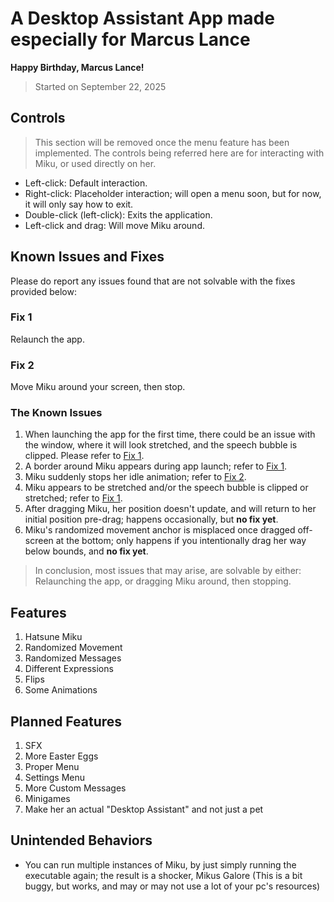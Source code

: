 # A Desktop Assistant App made especially for Marcus Lance

**Happy Birthday, Marcus Lance!**

> Started on September 22, 2025

## Controls

> This section will be removed once the menu feature has been implemented.
> The controls being referred here are for interacting with Miku, or used directly on her.

- Left-click: Default interaction.
- Right-click: Placeholder interaction; will open a menu soon, but for now, it will only say how to exit.
- Double-click (left-click): Exits the application.
- Left-click and drag: Will move Miku around.

## Known Issues and Fixes

Please do report any issues found that are not solvable with the fixes provided below:

### Fix 1
Relaunch the app.

### Fix 2
Move Miku around your screen, then stop.

### The Known Issues

1. When launching the app for the first time, there could be an issue with the window, where it will look stretched, and the speech bubble is clipped. Please refer to [Fix 1](#fix-1).
2. A border around Miku appears during app launch; refer to [Fix 1](#fix-1).
3. Miku suddenly stops her idle animation; refer to [Fix 2](#fix-2).
4. Miku appears to be stretched and/or the speech bubble is clipped or stretched; refer to [Fix 1](#fix-1).
5. After dragging Miku, her position doesn't update, and will return to her initial position pre-drag; happens occasionally, but **no fix yet**.
6. Miku's randomized movement anchor is misplaced once dragged off-screen at the bottom; only happens if you intentionally drag her way below bounds, and **no fix yet**.

> In conclusion, most issues that may arise, are solvable by either:
> Relaunching the app, or dragging Miku around, then stopping.

## Features

1. Hatsune Miku
2. Randomized Movement
3. Randomized Messages
4. Different Expressions
5. Flips
6. Some Animations

## Planned Features

1. SFX
2. More Easter Eggs
3. Proper Menu
4. Settings Menu
5. More Custom Messages
6. Minigames
7. Make her an actual "Desktop Assistant" and not just a pet

## Unintended Behaviors

- You can run multiple instances of Miku, by just simply running the executable again; the result is a shocker, Mikus Galore (This is a bit buggy, but works, and may or may not use a lot of your pc's resources)
